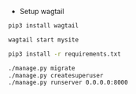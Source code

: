 - Setup wagtail

``` bash
pip3 install wagtail

wagtail start mysite

pip3 install -r requirements.txt

./manage.py migrate
./manage.py createsuperuser
./manage.py runserver 0.0.0.0:8000
```

